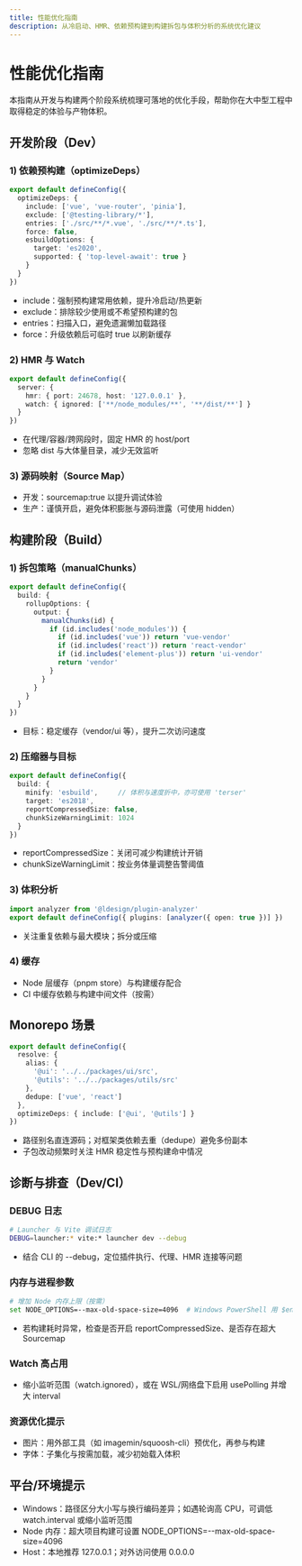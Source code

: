 ```yaml
---
title: 性能优化指南
description: 从冷启动、HMR、依赖预构建到构建拆包与体积分析的系统优化建议
---
```


# 性能优化指南

本指南从开发与构建两个阶段系统梳理可落地的优化手段，帮助你在大中型工程中取得稳定的体验与产物体积。

## 开发阶段（Dev）

### 1) 依赖预构建（optimizeDeps）

```ts path=null start=null
export default defineConfig({
  optimizeDeps: {
    include: ['vue', 'vue-router', 'pinia'],
    exclude: ['@testing-library/*'],
    entries: ['./src/**/*.vue', './src/**/*.ts'],
    force: false,
    esbuildOptions: {
      target: 'es2020',
      supported: { 'top-level-await': true }
    }
  }
})
```

- include：强制预构建常用依赖，提升冷启动/热更新
- exclude：排除较少使用或不希望预构建的包
- entries：扫描入口，避免遗漏懒加载路径
- force：升级依赖后可临时 true 以刷新缓存

### 2) HMR 与 Watch

```ts path=null start=null
export default defineConfig({
  server: {
    hmr: { port: 24678, host: '127.0.0.1' },
    watch: { ignored: ['**/node_modules/**', '**/dist/**'] }
  }
})
```

- 在代理/容器/跨网段时，固定 HMR 的 host/port
- 忽略 dist 与大体量目录，减少无效监听

### 3) 源码映射（Source Map）

- 开发：sourcemap:true 以提升调试体验
- 生产：谨慎开启，避免体积膨胀与源码泄露（可使用 hidden）

## 构建阶段（Build）

### 1) 拆包策略（manualChunks）

```ts path=null start=null
export default defineConfig({
  build: {
    rollupOptions: {
      output: {
        manualChunks(id) {
          if (id.includes('node_modules')) {
            if (id.includes('vue')) return 'vue-vendor'
            if (id.includes('react')) return 'react-vendor'
            if (id.includes('element-plus')) return 'ui-vendor'
            return 'vendor'
          }
        }
      }
    }
  }
})
```

- 目标：稳定缓存（vendor/ui 等），提升二次访问速度

### 2) 压缩器与目标

```ts path=null start=null
export default defineConfig({
  build: {
    minify: 'esbuild',     // 体积与速度折中，亦可使用 'terser'
    target: 'es2018',
    reportCompressedSize: false,
    chunkSizeWarningLimit: 1024
  }
})
```

- reportCompressedSize：关闭可减少构建统计开销
- chunkSizeWarningLimit：按业务体量调整告警阈值

### 3) 体积分析

```ts path=null start=null
import analyzer from '@ldesign/plugin-analyzer'
export default defineConfig({ plugins: [analyzer({ open: true })] })
```

- 关注重复依赖与最大模块；拆分或压缩

### 4) 缓存

- Node 层缓存（pnpm store）与构建缓存配合
- CI 中缓存依赖与构建中间文件（按需）

## Monorepo 场景

```ts path=null start=null
export default defineConfig({
  resolve: {
    alias: {
      '@ui': '../../packages/ui/src',
      '@utils': '../../packages/utils/src'
    },
    dedupe: ['vue', 'react']
  },
  optimizeDeps: { include: ['@ui', '@utils'] }
})
```

- 路径别名直连源码；对框架类依赖去重（dedupe）避免多份副本
- 子包改动频繁时关注 HMR 稳定性与预构建命中情况

## 诊断与排查（Dev/CI）

### DEBUG 日志
```bash
# Launcher 与 Vite 调试日志
DEBUG=launcher:* vite:* launcher dev --debug
```
- 结合 CLI 的 --debug，定位插件执行、代理、HMR 连接等问题

### 内存与进程参数
```bash
# 增加 Node 内存上限（按需）
set NODE_OPTIONS=--max-old-space-size=4096  # Windows PowerShell 用 $env:NODE_OPTIONS
```
- 若构建耗时异常，检查是否开启 reportCompressedSize、是否存在超大 Sourcemap

### Watch 高占用
- 缩小监听范围（watch.ignored），或在 WSL/网络盘下启用 usePolling 并增大 interval

### 资源优化提示
- 图片：用外部工具（如 imagemin/squoosh-cli）预优化，再参与构建
- 字体：子集化与按需加载，减少初始载入体积

## 平台/环境提示

- Windows：路径区分大小写与换行编码差异；如遇轮询高 CPU，可调低 watch.interval 或缩小监听范围
- Node 内存：超大项目构建可设置 NODE_OPTIONS=--max-old-space-size=4096
- Host：本地推荐 127.0.0.1；对外访问使用 0.0.0.0

